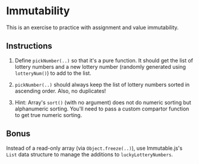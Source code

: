 # Immutability

This is an exercise to practice with assignment and value immutability.

## Instructions

1. Define `pickNumber(..)` so that it's a pure function. It should get the list of lottery numbers and a new lottery number (randomly generated using `lotteryNum()`) to add to the list.

2. `pickNumber(..)` should always keep the list of lottery numbers sorted in ascending order. Also, no duplicates!

3. Hint: Array's `sort()` (with no argument) does not do numeric sorting but alphanumeric sorting. You'll need to pass a custom compartor function to get true numeric sorting.

## Bonus

Instead of a read-only array (via `Object.freeze(..)`), use Immutable.js's `List` data structure to manage the additions to `luckyLotteryNumbers`.